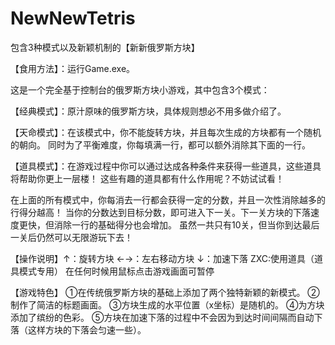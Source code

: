 # NewNewTetris
包含3种模式以及新颖机制的【新新俄罗斯方块】

【食用方法】：运行Game.exe。

这是一个完全基于控制台的俄罗斯方块小游戏，其中包含3个模式：

【经典模式】：原汁原味的俄罗斯方块，具体规则想必不用多做介绍了。

【天命模式】：在该模式中，你不能旋转方块，并且每次生成的方块都有一个随机的朝向。
同时为了平衡难度，你每填满一行，都可以额外消除其下面的一行。

【道具模式】：在游戏过程中你可以通过达成各种条件来获得一些道具，这些道具将帮助你更上一层楼！
这些有趣的道具都有什么作用呢？不妨试试看！

在上面的所有模式中，你每消去一行都会获得一定的分数，并且一次性消除越多的行得分越高！
当你的分数达到目标分数，即可进入下一关。下一关方块的下落速度更快，但消除一行的基础得分也会增加。
虽然一共只有10关，但当你到达最后一关后仍然可以无限游玩下去！

【操作说明】↑：旋转方块 ←→：左右移动方块 ↓：加速下落 ZXC:使用道具（道具模式专用）
            在任何时候用鼠标点击游戏画面可暂停

【游戏特色】
①在传统俄罗斯方块的基础上添加了两个独特新颖的新模式。
②制作了简洁的标题画面。
③方块生成的水平位置（x坐标）是随机的。
④为方块添加了缤纷的色彩。
⑤方块在加速下落的过程中不会因为到达时间间隔而自动下落（这样方块的下落会匀速一些）。
